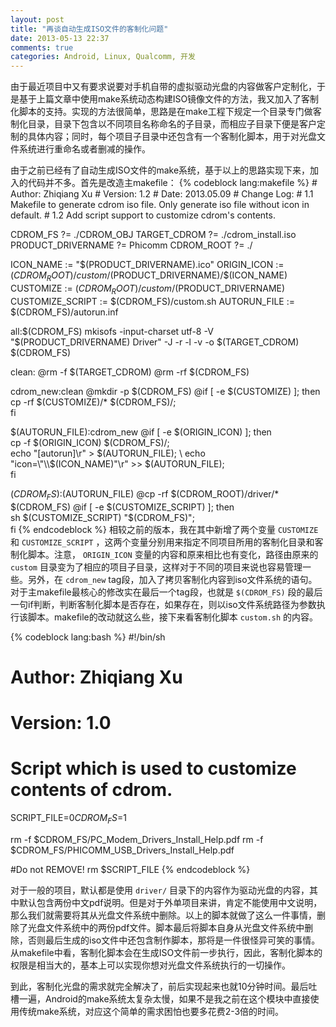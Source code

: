 ```yaml
---
layout: post
title: "再谈自动生成ISO文件的客制化问题"
date: 2013-05-13 22:37
comments: true
categories: Android, Linux, Qualcomm, 开发
---
```


<p>
由于最近项目中又有要求说要对手机自带的虚拟驱动光盘的内容做客户定制化，于是基于上篇文章中使用make系统动态构建ISO镜像文件的方法，我又加入了客制化脚本的支持。实现的方法很简单，思路是在make工程下规定一个目录专门做客制化目录，目录下包含以不同项目名称命名的子目录，而相应子目录下便是客户定制的具体内容；同时，每个项目子目录中还包含有一个客制化脚本，用于对光盘文件系统进行重命名或者删减的操作。
</p>
<p>
由于之前已经有了自动生成ISO文件的make系统，基于以上的思路实现下来，加入的代码并不多。首先是改造主makefile：
{% codeblock lang:makefile %}
# Author: Zhiqiang Xu
# Version: 1.2
# Date: 2013.05.09
# Change Log:
# 1.1 Makefile to generate cdrom iso file. Only generate iso file without icon in default.
# 1.2 Add script support to customize cdrom's contents.

CDROM_FS            ?= ./CDROM_OBJ
TARGET_CDROM        ?= ./cdrom_install.iso
PRODUCT_DRIVERNAME  ?= Phicomm
CDROM_ROOT          ?= ./

ICON_NAME       := "$(PRODUCT_DRIVERNAME).ico"
ORIGIN_ICON     := $(CDROM_ROOT)/custom/$(PRODUCT_DRIVERNAME)/$(ICON_NAME)
CUSTOMIZE       := $(CDROM_ROOT)/custom/$(PRODUCT_DRIVERNAME)
CUSTOMIZE_SCRIPT := $(CDROM_FS)/custom.sh
AUTORUN_FILE     := $(CDROM_FS)/autorun.inf

all:$(CDROM_FS)
    mkisofs -input-charset utf-8 -V "$(PRODUCT_DRIVERNAME) Driver" -J -r -l -v -o $(TARGET_CDROM) $(CDROM_FS)

clean:
    @rm -f $(TARGET_CDROM)
    @rm -rf $(CDROM_FS)

cdrom_new:clean
    @mkdir -p $(CDROM_FS)
    @if [ -e $(CUSTOMIZE) ]; then \
    cp -rf $(CUSTOMIZE)/* $(CDROM_FS)/; \
    fi

$(AUTORUN_FILE):cdrom_new
    @if [ -e $(ORIGIN_ICON) ]; then \
    cp -f $(ORIGIN_ICON) $(CDROM_FS)/; \
    echo "[autorun]\r" > $(AUTORUN_FILE); \
    echo "icon=\"\\$(ICON_NAME)\"\r" >> $(AUTORUN_FILE); \
    fi

$(CDROM_FS):$(AUTORUN_FILE)
    @cp -rf $(CDROM_ROOT)/driver/* $(CDROM_FS)
    @if [ -e $(CUSTOMIZE_SCRIPT) ]; then \
        sh $(CUSTOMIZE_SCRIPT) "$(CDROM_FS)"; \
    fi
{% endcodeblock %}
相较之前的版本，我在其中新增了两个变量 <code>CUSTOMIZE</code> 和 <code>CUSTOMIZE_SCRIPT</code> ，这两个变量分别用来指定不同项目所用的客制化目录和客制化脚本。注意， <code>ORIGIN_ICON</code> 变量的内容和原来相比也有变化，路径由原来的 <code>custom</code> 目录变为了相应的项目子目录，这样对于不同的项目来说也容易管理一些。另外，在 <code>cdrom_new</code> tag段，加入了拷贝客制化内容到iso文件系统的语句。对于主makefile最核心的修改实在最后一个tag段，也就是 <code>$(CDROM_FS)</code> 段的最后一句if判断，判断客制化脚本是否存在，如果存在，则以iso文件系统路径为参数执行该脚本。makefile的改动就这么些，接下来看客制化脚本 <code>custom.sh</code> 的内容。
</p>


{% codeblock lang:bash %}
#!/bin/sh
# Author: Zhiqiang Xu
# Version: 1.0
# Script which is used to customize contents of cdrom.

SCRIPT_FILE=$0
CDROM_FS=$1

rm -f $CDROM_FS/PC_Modem_Drivers_Install_Help.pdf
rm -f $CDROM_FS/PHICOMM_USB_Drivers_Install_Help.pdf

#Do not REMOVE!
rm $SCRIPT_FILE
{% endcodeblock %}

<p>
对于一般的项目，默认都是使用 <code>driver/</code> 目录下的内容作为驱动光盘的内容，其中默认包含两份中文pdf说明。但是对于外单项目来讲，肯定不能使用中文说明，那么我们就需要将其从光盘文件系统中删除。以上的脚本就做了这么一件事情，删除了光盘文件系统中的两份pdf文件。脚本最后将脚本自身从光盘文件系统中删除，否则最后生成的iso文件中还包含制作脚本，那将是一件很怪异可笑的事情。从makefile中看，客制化脚本会在生成ISO文件前一步执行，因此，客制化脚本的权限是相当大的，基本上可以实现你想对光盘文件系统执行的一切操作。
</p>
<p>
到此，客制化光盘的需求就完全解决了，前后实现起来也就10分钟时间。最后吐槽一遍，Android的make系统太复杂太慢，如果不是我之前在这个模块中直接使用传统make系统，对应这个简单的需求困怕也要多花费2-3倍的时间。
</p>